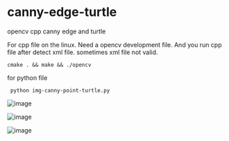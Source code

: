 # canny-edge-turtle
opencv cpp canny edge and turtle

For cpp file on the linux. 
Need a opencv development file. And you run cpp file after detect xml file. sometimes xml file not valid.

`cmake . && make && ./opencv`


for python file 

` python img-canny-point-turtle.py`

![image](https://user-images.githubusercontent.com/49458946/130325961-e345a18e-efff-4812-bf92-3640b359601d.png)





![image](https://user-images.githubusercontent.com/49458946/130326032-6ac25df0-8b1e-4f7f-9276-5a3f08e12fcf.png)

![image](https://user-images.githubusercontent.com/49458946/130325950-411ef3f8-f501-4c4a-9ff5-f25a0602c117.png)
